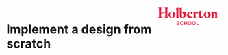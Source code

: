 <img  height="50px" align="right" src="https://raw.githubusercontent.com/fchavonet/fchavonet/main/resources/images/logo-holberton_school.png" alt="Holberton School logo">

# Implement a design from scratch
